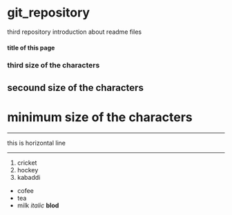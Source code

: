 # git_repository
third repository
introduction about readme files
#### title of this page
### third size of the characters
## secound size of the characters
# minimum size of the characters
***
this is horizontal line
***
1. cricket
2. hockey
3. kabaddi

- cofee
- tea
- milk
 *italic*
 **blod**

